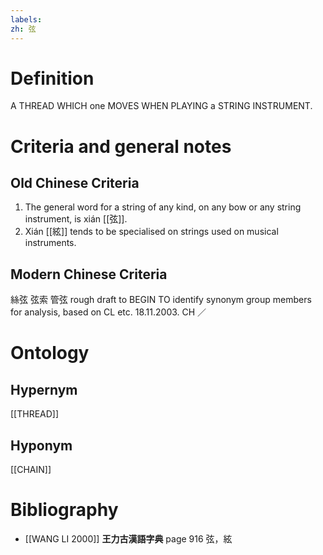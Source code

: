 ```yaml
---
labels: 
zh: 弦
---
```


# Definition
A THREAD WHICH one MOVES WHEN PLAYING a STRING INSTRUMENT.
# Criteria and general notes
## Old Chinese Criteria
1. The general word for a string of any kind, on any bow or any string instrument, is xián [[弦]].
2. Xián [[絃]] tends to be specialised on strings used on musical instruments.
## Modern Chinese Criteria
絲弦
弦索
管弦
rough draft to BEGIN TO identify synonym group members for analysis, based on CL etc. 18.11.2003. CH ／
# Ontology

## Hypernym
[[THREAD]]
## Hyponym
[[CHAIN]]
# Bibliography
- [[WANG LI 2000]]
**王力古漢語字典** page 916
弦，絃